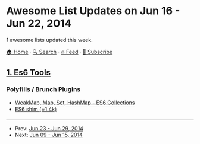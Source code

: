 # Awesome List Updates on Jun 16 - Jun 22, 2014

1 awesome lists updated this week.

[🏠 Home](/README.md) · [🔍 Search](https://www.trackawesomelist.com/search/) · [🔥 Feed](https://www.trackawesomelist.com/week/rss.xml) · [📮 Subscribe](https://trackawesomelist.us17.list-manage.com/subscribe?u=d2f0117aa829c83a63ec63c2f&id=36a103854c)



## [1. Es6 Tools](/content/addyosmani/es6-tools/week/README.md)

### Polyfills / Brunch Plugins

*   [WeakMap, Map, Set, HashMap - ES6 Collections](https://github.com/Benvie/harmony-collections)
*   [ES6 shim (⭐1.4k)](https://github.com/inexorabletash/polyfill/blob/master/es6.md)

---

- Prev: [Jun 23 - Jun 29, 2014](/content/2014/25/README.md)
- Next: [Jun 09 - Jun 15, 2014](/content/2014/23/README.md)